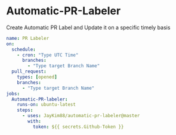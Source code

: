 # Automatic-PR-Labeler

Create Automatic PR Label and Update it on a specific timely basis

```yaml
name: PR Labeler
on:
  schedule:
    - cron: "Type UTC Time"
      branches:
        - "Type target Branch Name"
  pull_request:
    types: [opened]
    branches:
      - "Type target Branch Name"
jobs:
  Automatic-PR-labeler:
    runs-on: ubuntu-latest
    steps:
      - uses: JayKim88/automatic-pr-labeler@master
        with:
          token: ${{ secrets.Github-Token }}
```
